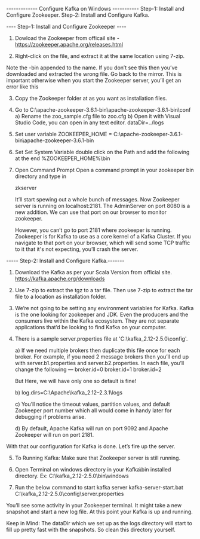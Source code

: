 ------------- Configure Kafka on Windows -----------
Step-1: Install and Configure Zookeeper.
Step-2: Install and Configure Kafka.


---- Step-1: Install and Configure Zookeeper ----

1. Dowload the Zookeeper from officail site -
https://zookeeper.apache.org/releases.html

2. Right-click on the file, and extract it at the same location using 7-zip.

Note the -bin appended to the name. If you don’t see this then you’ve downloaded and extracted the wrong file. Go back to the mirror.
This is important otherwise when you start the Zookeeper server, you’ll get an error like this

3. Copy the Zookeeper folder at as you want as installation files.

4. Go to C:\apache-zookeeper-3.6.1-bin\apache-zookeeper-3.6.1-bin\conf 
	a) Rename the zoo_sample.cfg file to zoo.cfg
	b) Open it with Visual Studio Code, you can open in any text editor.
		dataDir=../logs
		
5. Set user variable 
	ZOOKEEPER_HOME = C:\apache-zookeeper-3.6.1-bin\apache-zookeeper-3.6.1-bin
	
6. Set Set System Variable
	double click on the Path and add the following at the end
	%ZOOKEEPER_HOME%\bin
	
7. Open Command Prompt
	Open a command prompt in your zookeeper bin directory and type in

	zkserver

	It’ll start spewing out a whole bunch of messages.
	Now Zookeeper server is running on localhost:2181. The AdminServer on port 8080 is a new addition. We can use that port on our browser to monitor zookeeper.

	However, you can’t go to port 2181 where zookeeper is running. Zookeeper is for Kafka to use as a core kernel of a Kafka Cluster. If you navigate to that port on your browser, which will send some TCP traffic to it that it's not expecting, you’ll crash the server. 



----- Step-2: Install and Configure Kafka.-------
1. Download the Kafka as per your Scala Version from official site.
	https://kafka.apache.org/downloads
	
2. Use 7-zip to extract the tgz to a tar file. Then use 7-zip to extract the tar file to a location as installation folder.

3. We’re not going to be setting any environment variables for Kafka. Kafka is the one looking for zookeeper and JDK. 
   Even the producers and the consumers live within the Kafka ecosystem. They are not separate applications that’d be looking to find Kafka on your computer.
   
4. There is a sample server.properties file at 'C:\kafka_2.12-2.5.0\config'.

	a) If we need multiple brokers then duplicate this file once for each broker. For example, if you need 2 message brokers then you’ll end up with server.b1.properties and server.b2.properties.
	   In each file, you’ll change the following —
	   broker.id=0
	   broker.id=1
	   broker.id=2
	   
	 But Here, we will have only one so default is fine!
	 
	 b) log.dirs=C:\Apache\kafka_2.12–2.3.1\logs
	 
	 c) You’ll notice the timeout values, partition values, and default Zookeeper port number which all would come in handy later for debugging if problems arise.

	 d) By default, Apache Kafka will run on port 9092 and Apache Zookeeper will run on port 2181.

With that our configuration for Kafka is done. Let’s fire up the server.


5. To Running Kafka: Make sure that Zookeeper server is still running.

6. Open Terminal on windows directory in your Kafka\bin installed directory. 
	Ex: C:\kafka_2.12-2.5.0\bin\windows
	
7. Run the below command to start kafka server 
	kafka-server-start.bat C:\kafka_2.12-2.5.0\config\server.properties
	
You’ll see some activity in your Zookeeper terminal. It might take a new snapshot and start a new log file. At this point your Kafka is up and running.

Keep in Mind:
The dataDir which we set up as the logs directory will start to fill up pretty fast with the snapshots.	So clean this directory yourself. 
	
	
	
	
	
	
	